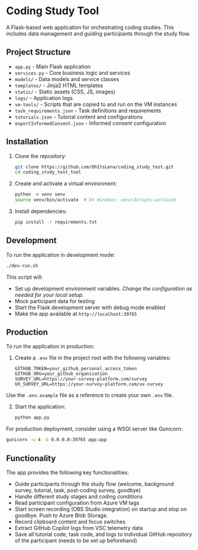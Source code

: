 # Coding Study Tool

A Flask-based web application for orchestrating coding studies. This includes data management and guiding participants through the study flow. 

## Project Structure

- `app.py` - Main Flask application
- `services.py` - Core business logic and services
- `models/` - Data models and service classes
- `templates/` - Jinja2 HTML templates
- `static/` - Static assets (CSS, JS, images)
- `logs/` - Application logs
- `vm-tools/` - Scripts that are copied to and run on the VM instances
- `task_requirements.json` - Task definitions and requirements
- `tutorials.json` - Tutorial content and configurations
- `exportInformedConsent.json` - Informed consent configuration

## Installation

1. Clone the repository:
   ```bash
   git clone https://github.com/OhItsLena/coding_study_test.git
   cd coding_study_test_tool
   ```

2. Create and activate a virtual environment:
   ```bash
   python -m venv venv
   source venv/bin/activate  # On Windows: venv\Scripts\activate
   ```

3. Install dependencies:
   ```bash
   pip install -r requirements.txt
   ```

## Development

To run the application in development mode:

```bash
./dev-run.sh
```

This script will:
- Set up development environment variables. *Change the configuration as needed for your local setup.*
- Mock participant data for testing
- Start the Flask development server with debug mode enabled
- Make the app available at `http://localhost:39765`

## Production

To run the application in production:
1. Create a `.env` file in the project root with the following variables:
   ```env
   GITHUB_TOKEN=your_github_personal_access_token
   GITHUB_ORG=your_github_organization
   SURVEY_URL=https://your-survey-platform.com/survey
   UX_SURVEY_URL=https://your-survey-platform.com/ux-survey
   ```
Use the `.env.example` file as a reference to create your own `.env` file.

2. Start the application:
   ```bash
   python app.py
   ```

For production deployment, consider using a WSGI server like Gunicorn:
```bash
gunicorn -w 4 -b 0.0.0.0:39765 app:app
```

## Functionality
The app provides the following key functionalities:
- Guide participants through the study flow (welcome, background survey, tutorial, task, post-coding survey, goodbye)
- Handle different study stages and coding conditions
- Read participant configuration from Azure VM tags
- Start screen recording (OBS Studio integration) on startup and stop on goodbye. Push to Azure Blob Storage.
- Record clipboard content and focus switches
- Extract GitHub Copilot logs from VSC telemetry data
- Save all tutorial code, task code, and logs to individual GitHub repository of the participant (needs to be set up beforehand)